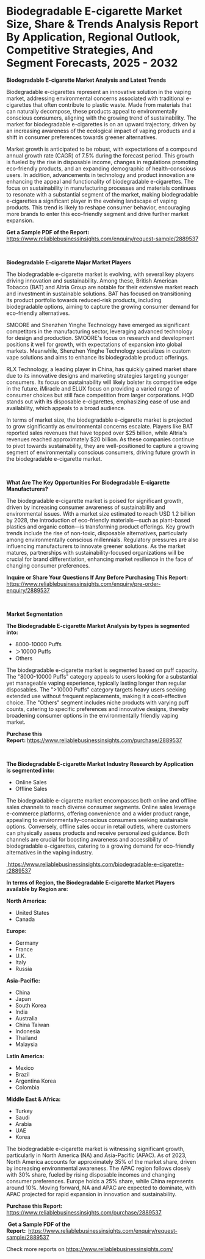 <p><h1>Biodegradable E-cigarette Market Size, Share & Trends Analysis Report By Application, Regional Outlook, Competitive Strategies, And Segment Forecasts, 2025 - 2032</h1></p><p><strong>Biodegradable E-cigarette Market Analysis and Latest Trends</strong></p>
<p><p>Biodegradable e-cigarettes represent an innovative solution in the vaping market, addressing environmental concerns associated with traditional e-cigarettes that often contribute to plastic waste. Made from materials that can naturally decompose, these products appeal to environmentally conscious consumers, aligning with the growing trend of sustainability. The market for biodegradable e-cigarettes is on an upward trajectory, driven by an increasing awareness of the ecological impact of vaping products and a shift in consumer preferences towards greener alternatives.</p><p>Market growth is anticipated to be robust, with expectations of a compound annual growth rate (CAGR) of 7.5% during the forecast period. This growth is fueled by the rise in disposable income, changes in regulations promoting eco-friendly products, and an expanding demographic of health-conscious users. In addition, advancements in technology and product innovation are enhancing the appeal and functionality of biodegradable e-cigarettes. The focus on sustainability in manufacturing processes and materials continues to resonate with a substantial segment of the market, making biodegradable e-cigarettes a significant player in the evolving landscape of vaping products. This trend is likely to reshape consumer behavior, encouraging more brands to enter this eco-friendly segment and drive further market expansion.</p></p>
<p><strong>Get a Sample PDF of the Report:&nbsp;</strong> <a href="https://www.reliablebusinessinsights.com/enquiry/request-sample/2889537?utm_campaign=3256&utm_medium=2&utm_source=Github&utm_content=ia&utm_term=14032025&utm_id=biodegradable-e-cigarette">https://www.reliablebusinessinsights.com/enquiry/request-sample/2889537</a></p>
<p>&nbsp;</p>
<p><strong>Biodegradable E-cigarette Major Market Players</strong></p>
<p><p>The biodegradable e-cigarette market is evolving, with several key players driving innovation and sustainability. Among these, British American Tobacco (BAT) and Altria Group are notable for their extensive market reach and investment in sustainable solutions. BAT has focused on transitioning its product portfolio towards reduced-risk products, including biodegradable options, aiming to capture the growing consumer demand for eco-friendly alternatives.</p><p>SMOORE and Shenzhen Yinghe Technology have emerged as significant competitors in the manufacturing sector, leveraging advanced technology for design and production. SMOORE's focus on research and development positions it well for growth, with expectations of expansion into global markets. Meanwhile, Shenzhen Yinghe Technology specializes in custom vape solutions and aims to enhance its biodegradable product offerings.</p><p>RLX Technology, a leading player in China, has quickly gained market share due to its innovative designs and marketing strategies targeting younger consumers. Its focus on sustainability will likely bolster its competitive edge in the future. iMiracle and ELUX focus on providing a varied range of consumer choices but still face competition from larger corporations. HQD stands out with its disposable e-cigarettes, emphasizing ease of use and availability, which appeals to a broad audience.</p><p>In terms of market size, the biodegradable e-cigarette market is projected to grow significantly as environmental concerns escalate. Players like BAT reported sales revenues that have topped over $25 billion, while Altria's revenues reached approximately $20 billion. As these companies continue to pivot towards sustainability, they are well-positioned to capture a growing segment of environmentally conscious consumers, driving future growth in the biodegradable e-cigarette market.</p></p>
<p>&nbsp;</p>
<p><strong>What Are The Key Opportunities For Biodegradable E-cigarette Manufacturers?</strong></p>
<p><p>The biodegradable e-cigarette market is poised for significant growth, driven by increasing consumer awareness of sustainability and environmental issues. With a market size estimated to reach USD 1.2 billion by 2028, the introduction of eco-friendly materials—such as plant-based plastics and organic cotton—is transforming product offerings. Key growth trends include the rise of non-toxic, disposable alternatives, particularly among environmentally conscious millennials. Regulatory pressures are also influencing manufacturers to innovate greener solutions. As the market matures, partnerships with sustainability-focused organizations will be crucial for brand differentiation, enhancing market resilience in the face of changing consumer preferences.</p></p>
<p><strong>Inquire or Share Your Questions If Any Before Purchasing This Report:</strong> <a href="https://www.reliablebusinessinsights.com/enquiry/pre-order-enquiry/2889537?utm_campaign=3256&utm_medium=2&utm_source=Github&utm_content=ia&utm_term=14032025&utm_id=biodegradable-e-cigarette">https://www.reliablebusinessinsights.com/enquiry/pre-order-enquiry/2889537</a></p>
<p>&nbsp;</p>
<p><strong>Market Segmentation</strong></p>
<p><strong>The Biodegradable E-cigarette Market Analysis by types is segmented into:</strong></p>
<p><ul><li>8000-10000 Puffs</li><li>＞10000 Puffs</li><li>Others</li></ul></p>
<p><p>The biodegradable e-cigarette market is segmented based on puff capacity. The "8000-10000 Puffs" category appeals to users looking for a substantial yet manageable vaping experience, typically lasting longer than regular disposables. The ">10000 Puffs" category targets heavy users seeking extended use without frequent replacements, making it a cost-effective choice. The "Others" segment includes niche products with varying puff counts, catering to specific preferences and innovative designs, thereby broadening consumer options in the environmentally friendly vaping market.</p></p>
<p><strong>Purchase this Report:&nbsp;</strong><a href="https://www.reliablebusinessinsights.com/purchase/2889537?utm_campaign=3256&utm_medium=2&utm_source=Github&utm_content=ia&utm_term=14032025&utm_id=biodegradable-e-cigarette">https://www.reliablebusinessinsights.com/purchase/2889537</a></p>
<p>&nbsp;</p>
<p><strong>The Biodegradable E-cigarette Market Industry Research by Application is segmented into:</strong></p>
<p><ul><li>Online Sales</li><li>Offline Sales</li></ul></p>
<p><p>The biodegradable e-cigarette market encompasses both online and offline sales channels to reach diverse consumer segments. Online sales leverage e-commerce platforms, offering convenience and a wider product range, appealing to environmentally-conscious consumers seeking sustainable options. Conversely, offline sales occur in retail outlets, where customers can physically assess products and receive personalized guidance. Both channels are crucial for boosting awareness and accessibility of biodegradable e-cigarettes, catering to a growing demand for eco-friendly alternatives in the vaping industry.</p></p>
<p><a href="https://www.reliablebusinessinsights.com/biodegradable-e-cigarette-r2889537?utm_campaign=3256&utm_medium=2&utm_source=Github&utm_content=ia&utm_term=14032025&utm_id=biodegradable-e-cigarette">&nbsp;https://www.reliablebusinessinsights.com/biodegradable-e-cigarette-r2889537</a></p>
<p><strong>In terms of Region, the Biodegradable E-cigarette Market Players available by Region are:</strong></p>
<p>
    <p> <strong> North America: </strong>
        <ul>
            <li>United States</li>
            <li>Canada</li>
        </ul>
        </p> 
    <p> <strong> Europe: </strong>
        <ul>
            <li>Germany</li>
            <li>France</li>
            <li>U.K.</li>
            <li>Italy</li>
            <li>Russia</li>
        </ul>
        </p> 
    <p> <strong> Asia-Pacific: </strong>
        <ul>
            <li>China</li>
            <li>Japan</li>
            <li>South Korea</li>
            <li>India</li>
            <li>Australia</li>
            <li>China Taiwan</li>
            <li>Indonesia</li>
            <li>Thailand</li>
            <li>Malaysia</li>
        </ul>
        </p> 
    <p> <strong> Latin America: </strong>
        <ul>
            <li>Mexico</li>
            <li>Brazil</li>
            <li>Argentina Korea</li>
            <li>Colombia</li>
        </ul>
        </p> 
    <p> <strong> Middle East & Africa: </strong>
        <ul>
            <li>Turkey</li>
            <li>Saudi</li>
            <li>Arabia</li>
            <li>UAE</li>
            <li>Korea</li>
        </ul>
    </p>
    </p>
<p><p>The biodegradable e-cigarette market is witnessing significant growth, particularly in North America (NA) and Asia-Pacific (APAC). As of 2023, North America accounts for approximately 35% of the market share, driven by increasing environmental awareness. The APAC region follows closely with 30% share, fueled by rising disposable incomes and changing consumer preferences. Europe holds a 25% share, while China represents around 10%. Moving forward, NA and APAC are expected to dominate, with APAC projected for rapid expansion in innovation and sustainability.</p></p>
<p><strong>Purchase this Report: </strong><a href="https://www.reliablebusinessinsights.com/purchase/2889537?utm_campaign=3256&utm_medium=2&utm_source=Github&utm_content=ia&utm_term=14032025&utm_id=biodegradable-e-cigarette">https://www.reliablebusinessinsights.com/purchase/2889537</a></p>
<p>&nbsp;<strong>Get a Sample PDF of the Report:&nbsp;&nbsp;</strong><a href="https://www.reliablebusinessinsights.com/enquiry/request-sample/2889537?utm_campaign=3256&utm_medium=2&utm_source=Github&utm_content=ia&utm_term=14032025&utm_id=biodegradable-e-cigarette">https://www.reliablebusinessinsights.com/enquiry/request-sample/2889537</a></p>
<p><strong></strong></p>
<p>Check more reports on <a href="https://www.reliablebusinessinsights.com/?utm_campaign=3256&utm_medium=2&utm_source=Github&utm_content=ia&utm_term=14032025&utm_id=biodegradable-e-cigarette">https://www.reliablebusinessinsights.com/</a></p>